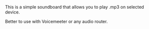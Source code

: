 This is a simple soundboard that allows you to play .mp3 on selected device.

Better to use with Voicemeeter or any audio router.
